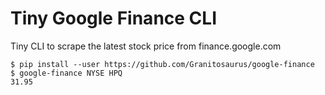 # Tiny Google Finance CLI

Tiny CLI to scrape the latest stock price from finance.google.com

```
$ pip install --user https://github.com/Granitosaurus/google-finance
$ google-finance NYSE HPQ
31.95
```